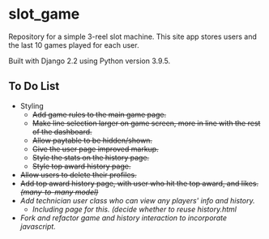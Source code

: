 # slot_game

Repository for a simple 3-reel slot machine. This site app stores users and the last 10 games played for each user.

Built with Django 2.2 using Python version 3.9.5.

## To Do List
- Styling
  - ~~Add game rules to the main game page.~~
  - ~~Make line selection larger on game screen, more in line with the rest of the dashboard.~~
  - ~~Allow paytable to be hidden/shown.~~
  - ~~Give the user page improved markup.~~
  - ~~Style the stats on the history page.~~
  - ~~Style top award history page.~~
- ~~Allow users to delete their profiles.~~
- ~~Add top award history page, with user who hit the top award, and likes. _(many-to-many model)_~~
- _Add technician user class who can view any players' info and history._
  - _Including page for this. (decide whether to reuse history.html_
- _Fork and refactor game and history interaction to incorporate javascript._
